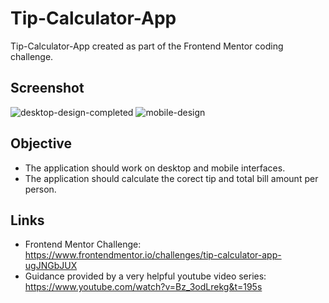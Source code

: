 # Tip-Calculator-App
Tip-Calculator-App created as part of the Frontend Mentor coding challenge.
## Screenshot
![desktop-design-completed](https://user-images.githubusercontent.com/88739013/158420237-3632b4e7-9704-428d-a93b-2406fcb1c723.jpg)
![mobile-design](https://user-images.githubusercontent.com/88739013/158420253-28a7bbc2-9c16-4d16-a19a-083702a5937d.jpg)

## Objective
- The application should work on desktop and mobile interfaces.
- The application should calculate the corect tip and total bill amount per person. 

## Links
- Frontend Mentor Challenge: https://www.frontendmentor.io/challenges/tip-calculator-app-ugJNGbJUX
- Guidance provided by a very helpful youtube video series: https://www.youtube.com/watch?v=Bz_3odLrekg&t=195s
